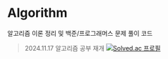 # Algorithm
알고리즘 이론 정리 및 백준/프로그래머스 문제 풀이 코드
> 2024.11.17 알고리즘 공부 재개
[![Solved.ac
프로필](http://mazassumnida.wtf/api/v2/generate_badge?boj={jini00})](https://solved.ac/{jini00})
